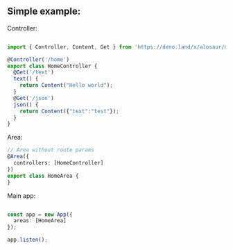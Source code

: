 ## Simple example:

Controller:
```typescript

import { Controller, Content, Get } from 'https://deno.land/x/alosaur/mod.ts'

@Controller('/home')
export class HomeController {
  @Get('/text')
  text() {
    return Content("Hello world");
  }
  @Get('/json')
  json() {
    return Content({"text":"test"});
  }
}
```

Area:
```ts
// Area without route params
@Area({
  controllers: [HomeController]
})
export class HomeArea {
}

```


Main app:
```ts

const app = new App({
  areas: [HomeArea]
});

app.listen();

```